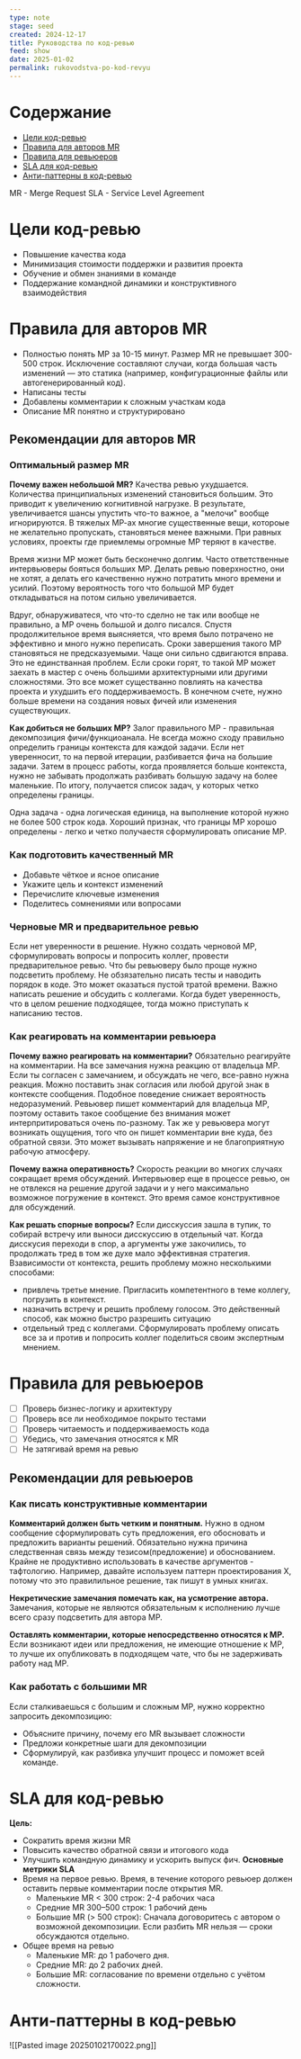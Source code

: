 ```yaml
---
type: note
stage: seed
created: 2024-12-17
title: Руководства по код-ревью
feed: show
date: 2025-01-02
permalink: rukovodstva-po-kod-revyu
---
```

# Содержание

- [Цели код-ревью](#цели-код-ревью)  
- [Правила для авторов MR](#правила-для-авторов-mr)  
- [Правила для ревьюеров](#правила-для-ревьюеров)  
- [SLA для код-ревью](#sla-для-код-ревью)  
- [Анти-паттерны в код-ревью](#анти-паттерны-в-код-ревью)  

MR - Merge Request
SLA - Service Level Agreement
# Цели код-ревью
- Повышение качества кода  
- Минимизация стоимости поддержки и развития проекта  
- Обучение и обмен знаниями в команде  
- Поддержание командной динамики и конструктивного взаимодействия
# Правила для авторов MR
- Полностью понять МР за 10-15 минут. Размер MR  не превышает 300-500 строк. Исключение составляют случаи, когда большая часть изменений — это статика (например, конфигурационные файлы или автогенерированный код).
- Написаны тесты
- Добавлены комментарии к сложным участкам кода
- Описание MR понятно и структурировано
## Рекомендации для авторов MR
### Оптимальный размер MR

**Почему важен небольшой MR?**
Качества ревью ухудшается. Количества принципиальных изменений становиться большим. Это приводит к увеличению когнитивной нагрузке. В результате, увеличивается шансы упустить что-то важное, а "мелочи" вообще игнорируются. В тяжелых МР-ах многие существенные вещи, котороые не желательно пропускать, становяться менее важными. При равных условиях, проекты где приемлемы огромные  МР теряют в качестве.

Время жизни МР может быть бесконечно долгим. Часто ответственные интервьюверы бояться больших МР. Делать ревью поверхностно, они не хотят, а делать его качественно нужно потратить много времени и усилий. Поэтому вероятность того что большой МР будет откладываться на потом сильно увеличивается. 

Вдруг, обнаруживатеся, что что-то сделно не так или вообще не правильно, а МР очень большой и долго писался. Спустя продолжительное время выясняется, что время было потрачено не эффективно и много нужно переписать. Сроки завершения такого МР становяться не предсказуемыми. Чаще они сильно сдвигаются вправа. Это не единстванная проблем. Если сроки горят, то такой МР может заехать в мастер с очень большими архитектурными или другими сложностями. Это все может существанно повлиять на качества проекта и ухудшить его поддерживаемость. В конечном счете, нужно больше времени на создания новых фичей или изменения существующих.

**Как добиться не больших МР?**
Залог правильного МР - правильная декомпозиция фичи/функциоанала. Не всегда можно сходу правильно определить границы контекста для каждой задачи. Если нет уверенносит, то на первой итерации, разбивается фича на большие задачи. Затем в процесс работы, когда проявляется больше контекста, нужно не забывать продолжать разбивать большую задачу на более маленькие. По итогу, получается список задач, у которых четко определены границы. 

Одна задача - одна логическая единица, на выполнение которой нужно не более 500 строк кода. Хороший признак, что границы МР хорошо определены - легко и четко получаестя сформулировать описание МР. 

### Как подготовить качественный MR
- Добавьте чёткое и ясное описание
- Укажите цель и контекст изменений
- Перечислите ключевые изменения
- Поделитесь сомнениями или вопросами
### Черновые MR и предварительное ревью
Если нет уверенности в решение. Нужно создать черновой МР, сформулировать вопросы и попросить коллег, провести предварительное ревью. Что бы ревьюверу было проще нужно подсветить проблему. Не обзязательно писать тесты и наводить порядок в коде. Это может оказаться пустой тратой времени. Важно написать решение и обсудить с коллегами. Когда будет уверенность, что в целом решение подходящее, тогда можно приступать к написанию тестов.
### Как реагировать на комментарии ревьюера
**Почему важно реагировать на комментарии?**
Обязательно реагируйте на комментарии. На все замечания нужна реакцию от владельца МР. Если ты согласен с замечанием, и обсуждать не чего, все-равно нужна реакция. Можно поставить знак согласия или любой другой знак в контексте сообщения. Подобное поведение снижает вероятность недоразумений. Ревьювер пишет комментарий для владельца МР, поэтому оставить такое сообщение без внимания может интерпритироваться очень по-разному. Так же у ревьювера могут возникать ощущения, того что он пишет комментарии вне куда, без обратной связи. Это может вызывать напряжение и не благоприятную рабочую атмосферу. 

**Почему важна оперативность?**
Скорость реакции во многих случаях сокращает время обсуждений. Интервьювер еще в процессе ревью, он не отвлекся на решение другой задачи и у него максимально возможное погружение в контекст. Это время самое конструктивное для обсуждений. 

**Как решать спорные вопросы?**
Если дисскуссия зашла в тупик, то собирай встречу или выноси дисскуссию в отдельный чат. Когда дисскусия переходи в спор, а аргументы уже закочились, то продолжать тред в том же духе мало эффективная стратегия. Взависимости от контекста, решить проблему можно несколькими способами:
- привлечь третье мнение. Пригласить компетентного в теме коллегу, погрузить в контекст.
- назначить встречу и решить проблему голосом. Это действенный способ, как можно быстро разрешить ситуацию
- отдельный тред с коллегами. Сформулировать проблему описать все за и против и попросить коллег поделиться своим экспертным мнением.
# Правила для ревьюеров
- [ ] Проверь бизнес-логику и архитектуру
- [ ] Проверь все ли необходимое покрыто тестами
- [ ] Проверь читаемость и поддерживаемость кода
- [ ] Убедись, что замечания относятся к MR
- [ ] Не затягивай время на ревью
## Рекомендации для ревьюеров
### Как писать конструктивные комментарии

**Комментарий должен быть четким и понятным.**  Нужно в одном сообщение сформулировать суть предложения, его обосновать и предложить варианты решений.  Обязательно нужна причина следственная связь между тезисом(предложение) и обоснованием. Крайне не продуктивно использовать в качестве аргументов - тафтологию. Например, давайте используем паттерн проектирования X, потому что это правилильное решение, так пишут в умных книгах.

**Некретические замечания помечать как, на усмотрение автора.** Замечания, которые не являются обязательным к исполнению лучше всего сразу подсветить для автора МР. 

**Оставлять комментарии, которые непосредственно относятся к МР.** Если возникают идеи или предложения, не имеющие отношение к МР, то лучше их опубликовать в подходящем чате, что бы не задерживать работу над МР.

### Как работать с большими MR
Если сталкиваешься с большим и сложным МР, нужно корректно запросить декомпозицию:
- Объясните причину, почему его MR вызывает сложности
- Предложи конкретные шаги для декомпозиции
- Сформулируй, как разбивка улучшит процесс и поможет всей команде.

# SLA для код-ревью
**Цель:**
- Сократить время жизни MR
- Повысить качество обратной связи и итогового кода
- Улучшить командную динамику и ускорить выпуск фич.
**Основные метрики SLA**
- Время на первое ревью. Время, в течение которого ревьюер должен оставить первые комментарии после открытия MR.
	* Маленькие MR < 300 строк: 2-4 рабочих часа
	- Средние MR 300–500 строк: 1 рабочий день
	- Большие MR (> 500 строк): Сначала договоритесь с автором о возможной декомпозиции. Если разбить MR нельзя — сроки обсуждаются отдельно.
- Общее время на ревью
	- Маленькие MR: до 1 рабочего дня.
    - Средние MR: до 2 рабочих дней.
    - Большие MR: согласование по времени отдельно с учётом сложности.
# Анти-паттерны в код-ревью
![[Pasted image 20250102170022.png]]